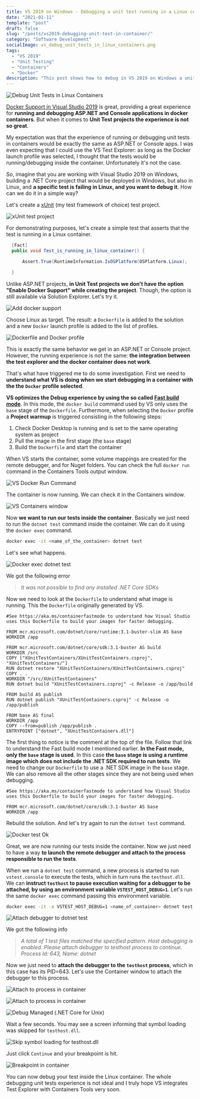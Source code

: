 ```yaml
---
title: VS 2019 on Windows - Debugging a unit test running in a Linux container
date: "2021-01-11"
template: "post"
draft: false
slug: "/posts/vs2019-debugging-unit-test-in-container/"
category: "Software Development"
socialImage: vs_debug_unit_tests_in_linux_containers.png
tags:
  - "VS 2019"
  - "Unit Testing"
  - "Containers"
  - "Docker"
description: "This post shows how to debug in VS 2019 on Windows a unit test running in a Linux container"
---
```


![Debug Unit Tests in Linux
Containers](./vs_debug_unit_tests_in_linux_containers.png)

[Docker Support in Visual Studio
2019](https://docs.microsoft.com/en-us/visualstudio/containers/overview?view=vs-2019#docker-support-in-visual-studio-1)
is great, providing a great experience for **running and debugging ASP.NET and
Console applications in docker containers**. But when it comes to **Unit Test
projects the experience is not so great**.

My expectation was that the experience of running or debugging unit tests in
containers would be exactly the same as ASP.NET or Console apps. I was even
expecting that I could use the VS Test Explorer: as long as the Docker launch
profile was selected, I thought that the tests would be running/debugging inside
the container. Unfortunately it's not the case.

So, imagine that you are working with Visual Studio 2019 on Windows, building a
.NET Core project that would be deployed in Windows, but also in Linux, and **a
specific test is failing in Linux, and you want to debug it**. How can we do it
in a simple way?

Let's create a [xUnit](https://xunit.net/) (my test framework of choice) test
project.

![xUnit test project](./vs-create-xunit-test-project.png)

For demonstrating purposes, let's create a simple test that asserts that the
test is running in a Linux container.

```cs
  [Fact]
  public void Test_is_running_in_linux_container() {

      Assert.True(RuntimeInformation.IsOSPlatform(OSPlatform.Linux);

  }
```

Unlike ASP.NET projects, **in Unit Test projects we don't have the option "Enable
Docker Support" while creating the project**. Though, the option is still
available via Solution Explorer. Let's try it.

![Add docker support](vs_xunit_add_docker_support.png)

Choose Linux as target. The result: a `Dockerfile` is added to the solution and
a new `Docker` launch profile is added to the list of profiles.

![Dockerfile and Docker profile](vs_dockerfile_and_docker_profile.png)

This is exactly the same behavior we get in an ASP.NET or Console project.
However, the running experience is not the same: **the integration between the
test explorer and the docker container does not work**.

That's what have triggered me to do some investigation. First we need to
**understand what VS is doing when we start debugging in a container with the
the `Docker` profile selected**.

**VS optimizes the Debug experience by using the so called [Fast build
mode](https://docs.microsoft.com/en-us/visualstudio/containers/container-build?view=vs-2019)**.
In this mode, the `docker build` command used by VS only uses the `base` stage
of the `Dockerfile`. Furthermore, when selecting the `Docker` profile a
**Project warmup** is triggered consisting in the following steps:

1. Check Docker Desktop is running and is set to the same operating system as
   project
2. Pull the image in the first stage (the `base` stage)
3. Build the `Dockerfile` and start the container

When VS starts the container, some volume mappings are created for the remote
debugger, and for Nuget folders. You can check the full `docker run` command in
the Containers Tools output window.

![VS Docker Run Command](vs_docker_run_command.png)

The container is now running. We can check it in the Containers window.

![VS Containers window](vs_containers_window.png)

Now **we want to run our tests inside the container**. Basically we just need to run
the `dotnet test` command inside the container. We can do it using the `docker
exec` command.

```sh
docker exec -it <name_of_the_container> dotnet test
```

Let's see what happens.

![Docker exec dotnet test](vs_docker_exe_dotnet_test_error.png)

We got the following error

> _It was not possible to find any installed .NET Core SDKs_

Now we need to look at the `Dockerfile` to understand what image is running.
This the `Dockerfile` originally generated by VS.

```docker
#See https://aka.ms/containerfastmode to understand how Visual Studio uses this Dockerfile to build your images for faster debugging.

FROM mcr.microsoft.com/dotnet/core/runtime:3.1-buster-slim AS base
WORKDIR /app

FROM mcr.microsoft.com/dotnet/core/sdk:3.1-buster AS build
WORKDIR /src
COPY ["XUnitTestContainers/XUnitTestContainers.csproj", "XUnitTestContainers/"]
RUN dotnet restore "XUnitTestContainers/XUnitTestContainers.csproj"
COPY . .
WORKDIR "/src/XUnitTestContainers"
RUN dotnet build "XUnitTestContainers.csproj" -c Release -o /app/build

FROM build AS publish
RUN dotnet publish "XUnitTestContainers.csproj" -c Release -o /app/publish

FROM base AS final
WORKDIR /app
COPY --from=publish /app/publish .
ENTRYPOINT ["dotnet", "XUnitTestContainers.dll"]
```

The first thing to notice is the comment at the top of the file. Follow that
link to understand the Fast build mode I mentioned earlier. **In the Fast mode,
only the `base` stage is used**. In this case **the `base` stage is using a
runtime image which does not include the .NET SDK required to run tests**. We
need to change our `Dockerfile` to use a .NET SDK image in the `base` stage. We
can also remove all the other stages since they are not being used when
debugging.

```docker
#See https://aka.ms/containerfastmode to understand how Visual Studio uses this Dockerfile to build your images for faster debugging.

FROM mcr.microsoft.com/dotnet/core/sdk:3.1-buster AS base
WORKDIR /app
```

Rebuild the solution. And let's try again to run the `dotnet test` command.

![Docker test Ok](vs_docker_test_ok.png)

Great, we are now running our tests inside the container. Now we just need to
have a way **to launch the remote debugger and attach to the process responsible
to run the tests**.

When we run a `dotnet test` command, a new process is started to run
`vstest.console` to execute the tests, which in turn runs the `testhost.dll`. We
can **instruct `testhost` to pause execution waiting for a debugger to be
attached, by using an environment variable `VSTEST_HOST_DEBUG=1`**. Let's run
the same `docker exec` command passing this environment variable.

```sh
docker exec -it -e VSTEST_HOST_DEBUG=1 <name_of_container> dotnet test
```

![Attach debugger to dotnet test](vs_donet_test_attach_debugger.png)

We got the following info

> _A total of 1 test files matched the specified pattern. Host debugging is
enabled. Please attach debugger to testhost process to continue. Process Id:
643, Name: dotnet_

Now we just need to **attach the debugger to the `testhost` process**, which in
this case has its PID=643. Let's use the Container window to attach the debugger
to this process.

![Attach to process in container](vs_attach_to_container.png)

![Attach to process in container](vs_attach_to_process_in_container.png)

![Debug Managed (.NET Core for Unix)](vs_attach_to_process_unix.png)

Wait a few seconds. You may see a screen informing that symbol loading was
skipped for `testhost.dll`.

![Skip symbol loading for testhost.dll](vs_skip_symbol_loading_testhost.png)

Just click `Continue` and your breakpoint is hit.

![Breakpoint in container](vs_breakpoint_debug_container.png)

You can now debug your test inside the Linux container. The whole debugging unit
tests experience is not ideal and I truly hope VS integrates Test Explorer with
Containers Tools very soon.
